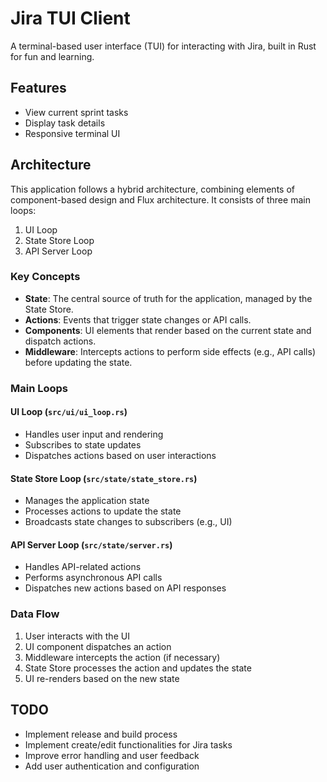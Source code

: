 # Jira TUI Client

A terminal-based user interface (TUI) for interacting with Jira, built in Rust for fun and learning.

## Features

- View current sprint tasks
- Display task details
- Responsive terminal UI

## Architecture

This application follows a hybrid architecture, combining elements of component-based design and Flux architecture. It consists of three main loops:

1. UI Loop
2. State Store Loop
3. API Server Loop

### Key Concepts

- **State**: The central source of truth for the application, managed by the State Store.
- **Actions**: Events that trigger state changes or API calls.
- **Components**: UI elements that render based on the current state and dispatch actions.
- **Middleware**: Intercepts actions to perform side effects (e.g., API calls) before updating the state.

### Main Loops

#### UI Loop (`src/ui/ui_loop.rs`)

- Handles user input and rendering
- Subscribes to state updates
- Dispatches actions based on user interactions

#### State Store Loop (`src/state/state_store.rs`)

- Manages the application state
- Processes actions to update the state
- Broadcasts state changes to subscribers (e.g., UI)

#### API Server Loop (`src/state/server.rs`)

- Handles API-related actions
- Performs asynchronous API calls
- Dispatches new actions based on API responses

### Data Flow

1. User interacts with the UI
2. UI component dispatches an action
3. Middleware intercepts the action (if necessary)
4. State Store processes the action and updates the state
5. UI re-renders based on the new state

## TODO
- Implement release and build process
- Implement create/edit functionalities for Jira tasks
- Improve error handling and user feedback
- Add user authentication and configuration
